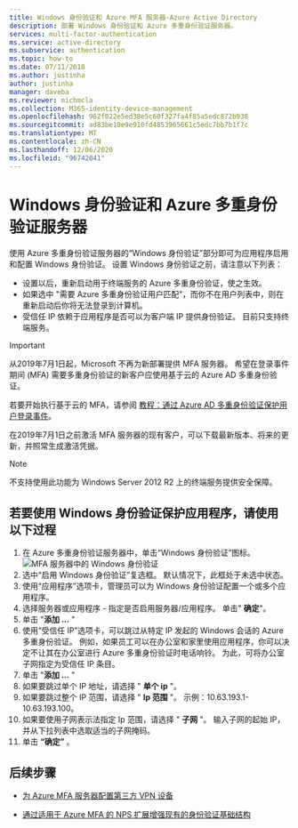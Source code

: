 ```yaml
---
title: Windows 身份验证和 Azure MFA 服务器-Azure Active Directory
description: 部署 Windows 身份验证和 Azure 多重身份验证服务器。
services: multi-factor-authentication
ms.service: active-directory
ms.subservice: authentication
ms.topic: how-to
ms.date: 07/11/2018
ms.author: justinha
author: justinha
manager: daveba
ms.reviewer: michmcla
ms.collection: M365-identity-device-management
ms.openlocfilehash: 962f022e5ed38e5c60f327fa4f85a5edc872b938
ms.sourcegitcommit: ad83be10e9e910fd4853965661c5edc7bb7b1f7c
ms.translationtype: MT
ms.contentlocale: zh-CN
ms.lasthandoff: 12/06/2020
ms.locfileid: "96742041"
---
```

# <a name="windows-authentication-and-azure-multi-factor-authentication-server"></a>Windows 身份验证和 Azure 多重身份验证服务器

使用 Azure 多重身份验证服务器的“Windows 身份验证”部分即可为应用程序启用和配置 Windows 身份验证。 设置 Windows 身份验证之前，请注意以下列表：

* 设置以后，重新启动用于终端服务的 Azure 多重身份验证，使之生效。
* 如果选中 "需要 Azure 多重身份验证用户匹配"，而你不在用户列表中，则在重新启动后你将无法登录到计算机。
* 受信任 IP 依赖于应用程序是否可以为客户端 IP 提供身份验证。 目前只支持终端服务。  

> [!IMPORTANT]
> 从2019年7月1日起，Microsoft 不再为新部署提供 MFA 服务器。 希望在登录事件期间 (MFA) 需要多重身份验证的新客户应使用基于云的 Azure AD 多重身份验证。
>
> 若要开始执行基于云的 MFA，请参阅 [教程：通过 Azure AD 多重身份验证保护用户登录事件](tutorial-enable-azure-mfa.md)。
>
> 在2019年7月1日之前激活 MFA 服务器的现有客户，可以下载最新版本、将来的更新，并照常生成激活凭据。

> [!NOTE]
> 不支持使用此功能为 Windows Server 2012 R2 上的终端服务提供安全保障。

## <a name="to-secure-an-application-with-windows-authentication-use-the-following-procedure"></a>若要使用 Windows 身份验证保护应用程序，请使用以下过程

1. 在 Azure 多重身份验证服务器中，单击“Windows 身份验证”图标。
   ![MFA 服务器中的 Windows 身份验证](./media/howto-mfaserver-windows/windowsauth.png)
2. 选中“启用 Windows 身份验证”复选框。 默认情况下，此框处于未选中状态。
3. 使用“应用程序”选项卡，管理员可以为 Windows 身份验证配置一个或多个应用程序。
4. 选择服务器或应用程序 - 指定是否启用服务器/应用程序。 单击" **确定**"。
5. 单击 "**添加 ...** "
6. 使用“受信任 IP”选项卡，可以跳过从特定 IP 发起的 Windows 会话的 Azure 多重身份验证。 例如，如果员工可以在办公室和家里使用应用程序，你可以决定不让其在办公室进行 Azure 多重身份验证时电话响铃。 为此，可将办公室子网指定为受信任 IP 条目。
7. 单击 "**添加 ...** "
8. 如果要跳过单个 IP 地址，请选择 " **单个 ip** "。
9. 如果要跳过整个 IP 范围，请选择 " **Ip 范围** "。 示例：10.63.193.1-10.63.193.100。
10. 如果要使用子网表示法指定 Ip 范围，请选择 " **子网** "。 输入子网的起始 IP，并从下拉列表中选取适当的子网掩码。
11. 单击 **“确定”** 。

## <a name="next-steps"></a>后续步骤

- [为 Azure MFA 服务器配置第三方 VPN 设备](howto-mfaserver-nps-vpn.md)

- [通过适用于 Azure MFA 的 NPS 扩展增强现有的身份验证基础结构](howto-mfa-nps-extension.md)
